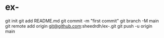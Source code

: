 # ex-

git init
git add README.md
git commit -m "first commit"
git branch -M main
git remote add origin git@github.com:sheedrdh/ex-.git
git push -u origin main
